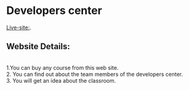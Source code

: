 # Developers center

[Live-site:](https://github.com/facebook/create-react-app).

## Website Details:

<br>
1.You can buy any course from this web site.
<br> 
2. You can find out about the team members of the developers center. 
<br> 
3. You will get an idea about the classroom.